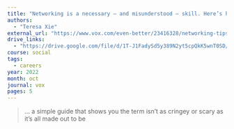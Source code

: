 ```yaml
---
title: "Networking is a necessary — and misunderstood — skill. Here’s how to hone it."
authors:
  - "Teresa Xie"
external_url: "https://www.vox.com/even-better/23416328/networking-tips-job-professional-email-example-scary"
drive_links:
  - "https://drive.google.com/file/d/1T-J1FadySd5y389N2yt5cpQkK5wnT0SD/view?usp=drivesdk"
course: social
tags:
  - careers
year: 2022
month: oct
journal: vox
pages: 5
---
```


> … a simple guide that shows you the term isn’t as cringey or scary as it’s all made out to be

